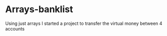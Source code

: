 # Arrays-banklist
Using just arrays I started a project to transfer the virtual money between 4 accounts
